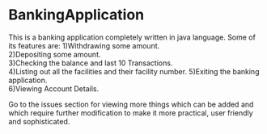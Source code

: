 # BankingApplication
This is a banking application completely written in java language.
Some of its features are: 
1)Withdrawing some amount.                                
2)Depositing some amount.         
3)Checking the balance and last 10 Transactions.          
4)Listing out all the facilities and their facility number.
5)Exiting the banking application.                      
6)Viewing Account Details.

Go to the issues section for viewing more things which can be added and which require further modification to make it more practical,
user friendly and sophisticated.
